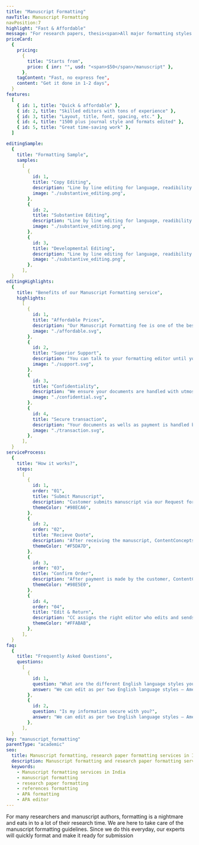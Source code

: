 ```yaml
---
title: "Manuscript Formatting"
navTitle: Manuscript Formatting
navPosition:7
highlight: "Fast & Affordable"
message: "For research papers, thesis<span>All major formatting styles - APA, Chicago, MLA</span>"
priceCard:
  {
    pricing:
      {
        title: "Starts from",
        price: { inr: "", usd: "<span>$50</span>/manuscript" },
      },
    tagContent: "Fast, no express fee",
    content: "Get it done in 1-2 days",
  }
features:
  [
    { id: 1, title: "Quick & affordable" },
    { id: 2, title: "Skilled editors with tons of experience" },
    { id: 3, title: "Layout, title, font, spacing, etc." },
    { id: 4, title: "1500 plus journal style and formats edited" },
    { id: 5, title: "Great time-saving work" },
  ]

editingSample:
  {
    title: "Formatting Sample",
    samples:
      [
        {
          id: 1,
          title: "Copy Editing",
          description: "Line by line editing for language, readibility nad technical learning improvement",
          image: "./substantive_editing.png",
        },
        {
          id: 2,
          title: "Substantive Editing",
          description: "Line by line editing for language, readibility nad technical learning improvement",
          image: "./substantive_editing.png",
        },
        {
          id: 3,
          title: "Developmental Editing",
          description: "Line by line editing for language, readibility nad technical learning improvement",
          image: "./substantive_editing.png",
        },
      ],
  }
editingHighlights:
  {
    title: "Benefits of our Manuscript Formatting service",
    highlights:
      [
        {
          id: 1,
          title: "Affordable Prices",
          description: "Our Manuscript Formatting fee is one of the best in the industry for the level of quality work we offer",
          image: "./affordable.svg",
        },
        {
          id: 2,
          title: "Superior Support",
          description: "You can talk to your formatting editor until you are satisfied with our editing service, get your queries answered via email or chat and send your manuscript after review from journal editor for further check.",
          image: "./support.svg",
        },
        {
          id: 3,
          title: "Confidentiality",
          description: "We ensure your documents are handled with utmost care. We can sign NDA if necessary.",
          image: "./confidential.svg",
        },
        {
          id: 4,
          title: "Secure transaction",
          description: "Your documents as wells as payment is handled by our secure website which has passed the best level of security testing in the industry.",
          image: "./transaction.svg",
        },
      ],
  }
serviceProcess:
  {
    title: "How it works?",
    steps:
      [
        {
          id: 1,
          order: "01",
          title: "Submit Manuscript",
          description: "Customer submits manuscript via our Request for quote page.",
          themeColor: "#98ECA6",
        },
        {
          id: 2,
          order: "02",
          title: "Recieve Quote",
          description: "After receiving the manuscript, ContentConcepts sends price quote.",
          themeColor: "#F5DA7D",
        },
        {
          id: 3,
          order: "03",
          title: "Confirm Order",
          description: "After payment is made by the customer, ContentConcepts sends confirmation of payment.",
          themeColor: "#98E5E0",
        },
        {
          id: 4,
          order: "04",
          title: "Edit & Return",
          description: "CC assigns the right editor who edits and sends the edited document back to the customer.",
          themeColor: "#FFABAB",
        },
      ],
  }
faq:
  {
    title: "Frequently Asked Questions",
    questions:
      [
        {
          id: 1,
          question: "What are the different English language styles you use while editing?",
          answer: "We can edit as per two English language styles – American English and British English. You can choose your preferred language style in the online submission form.",
        },
        {
          id: 2,
          question: "Is my information secure with you?",
          answer: "We can edit as per two English language styles – American English and British English.",
        },
      ],
  }
key: "manuscript_formatting"
parentType: "academic"
seo:
  title: Manuscript formatting, research paper formatting services in India
  description: Manuscript formatting and research paper formatting services in India. APA style formats, Chicago style format, References formatting.
  keywords:
    - Manuscript formatting services in India
    - manuscript formatting
    - research paper formatting
    - references formatting
    - APA formatting
    - APA editor
---
```


For many researchers and manuscript authors, formatting is a nightmare and eats in to a lot of their research time. We are here to take care of the manuscript formatting guidelines. Since we do this everyday, our experts will quickly format and make it ready for submission
